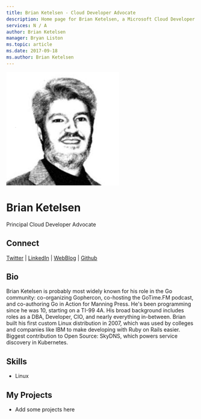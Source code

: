 ```yaml
---
title: Brian Ketelsen - Cloud Developer Advocate
description: Home page for Brian Ketelsen, a Microsoft Cloud Developer Advocate
services: N / A
author: Brian Ketelsen
manager: Bryan Liston
ms.topic: article
ms.date: 2017-09-18
ms.author: Brian Ketelsen
---
```


![Image of Brian Ketelsen](media/profiles/brian-ketelsen.png)

# Brian Ketelsen

Principal Cloud Developer Advocate

## Connect
[Twitter](https://twitter.com/bketelsen) | [LinkedIn](https://linkedin.com/in/brianketelsen) | [WebBlog](https://brianketelsen.com) | [Github](https://github.com/bketelsen)

## Bio

Brian Ketelsen is probably most widely known for his role in the Go community: co-organizing Gophercon, co-hosting the GoTime.FM podcast, and co-authoring Go in Action for Manning Press. He's been programming since he was 10, starting on a TI-99 4A. His broad background includes roles as a DBA, Developer, CIO, and nearly everything in-between. Brian built his first custom Linux distribution in 2007, which was used by colleges and companies like IBM to make developing with Ruby on Rails easier. Biggest contribution to Open Source: SkyDNS, which powers service discovery in Kubernetes.

## Skills

* Linux


## My Projects

* Add some projects here
